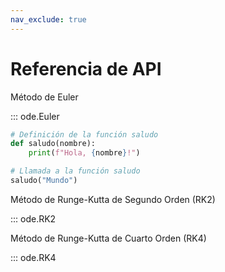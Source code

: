 ```yaml
---
nav_exclude: true
---
```


# Referencia de API

 Método de Euler 

::: ode.Euler

```python
# Definición de la función saludo
def saludo(nombre):
    print(f"Hola, {nombre}!")

# Llamada a la función saludo
saludo("Mundo")
```


 Método de Runge-Kutta de Segundo Orden (RK2) 

::: ode.RK2

 Método de Runge-Kutta de Cuarto Orden (RK4) 

::: ode.RK4 
